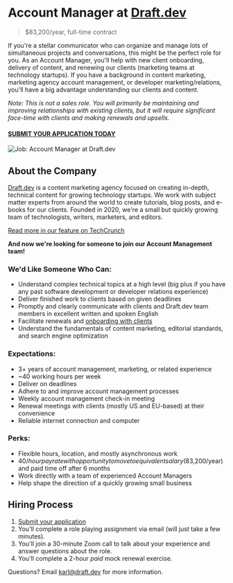 # Account Manager at [Draft.dev](https://draft.dev/)
> $83,200/year, full-time contract

If you're a stellar communicator who can organize and manage lots of simultaneous projects and conversations, this might be the perfect role for you. As an Account Manager, you'll help with new client onboarding, delivery of content, and renewing our clients (marketing teams at technology startups). If you have a background in content marketing, marketing agency account management, or developer marketing/relations, you'll have a big advantage understanding our clients and content.

*Note: This is not a sales role. You will primarily be maintaining and improving relationships with existing clients, but it will require significant face-time with clients and making renewals and upsells.*

#### [SUBMIT YOUR APPLICATION TODAY](https://airtable.com/shrsDQtF6YGab4kou)

![Job: Account Manager at Draft.dev](https://draft.dev/learn/assets/posts/img_0990.png)

## About the Company
[Draft.dev](https://draft.dev/) is a content marketing agency focused on creating in-depth, technical content for growing technology startups. We work with subject matter experts from around the world to create tutorials, blog posts, and e-books for our clients. Founded in 2020, we're a small but quickly growing team of technologists, writers, marketers, and editors.

[Read more in our feature on TechCrunch](https://techcrunch.com/2021/07/29/draft-dev-ceo-karl-hughes-on-the-importance-of-using-experts-in-developer-marketing/)

**And now we're looking for someone to join our Account Management team!**

### We'd Like Someone Who Can:
- Understand complex technical topics at a high level (big plus if you have any past software development or developer relations experience)
- Deliver finished work to clients based on given deadlines
- Promptly and clearly communicate with clients and Draft.dev team members in excellent written and spoken English
- Facilitate renewals and [onboarding with clients](https://draft.dev/learn/client-onboarding)
- Understand the fundamentals of content marketing, editorial standards, and search engine optimization

### Expectations:
- 3+ years of account management, marketing, or related experience
- ~40 working hours per week
- Deliver on deadlines
- Adhere to and improve account management processes
- Weekly account management check-in meeting
- Renewal meetings with clients (mostly US and EU-based) at their convenience
- Reliable internet connection and computer

### Perks:
- Flexible hours, location, and mostly asynchronous work
- $40/hour pay rate with opportunity to move to equivalent salary ($83,200/year) and paid time off after 6 months
- Work directly with a team of experienced Account Managers
- Help shape the direction of a quickly growing small business

## Hiring Process
1. [Submit your application](https://airtable.com/shrsDQtF6YGab4kou)
2. You'll complete a role playing assignment via email (will just take a few minutes).
3. You'll join a 30-minute Zoom call to talk about your experience and answer questions about the role.
4. You'll complete a 2-hour *paid* mock renewal exercise.

Questions? Email [karl@draft.dev](mailto:karl@draft.dev) for more information.
